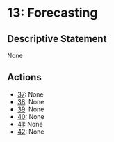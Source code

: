 # 13: Forecasting

## Descriptive Statement

None

## Actions

- [37](/assessments/actions/037.md): None
- [38](/assessments/actions/038.md): None
- [39](/assessments/actions/039.md): None
- [40](/assessments/actions/040.md): None
- [41](/assessments/actions/041.md): None
- [42](/assessments/actions/042.md): None

